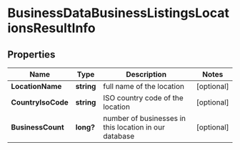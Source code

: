 # BusinessDataBusinessListingsLocationsResultInfo


## Properties

| Name | Type | Description | Notes |
|------------ | ------------- | ------------- | -------------|
**LocationName** | **string** | full name of the location |[optional]|
**CountryIsoCode** | **string** | ISO country code of the location |[optional]|
**BusinessCount** | **long?** | number of businesses in this location in our database |[optional]|